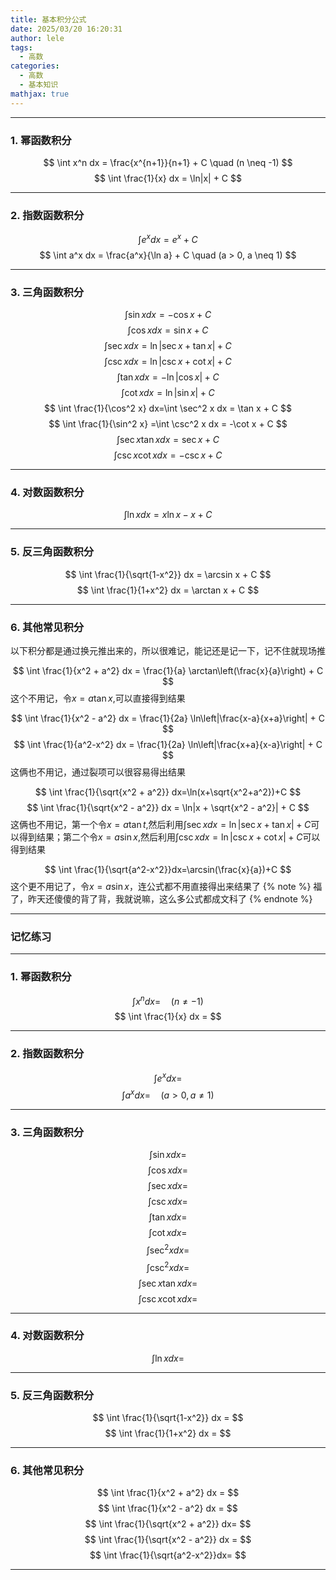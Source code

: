 ```yaml
---
title: 基本积分公式
date: 2025/03/20 16:20:31
author: lele
tags:
  - 高数
categories:
  - 高数
  - 基本知识
mathjax: true
---
```

---

### **1. 幂函数积分**
$$
\int x^n dx = \frac{x^{n+1}}{n+1} + C \quad (n \neq -1)
$$
$$
\int \frac{1}{x} dx = \ln|x| + C
$$

---

### **2. 指数函数积分**
$$
\int e^x dx = e^x + C
$$
$$
\int a^x dx = \frac{a^x}{\ln a} + C \quad (a > 0, a \neq 1)
$$

---

### **3. 三角函数积分**
$$
\int \sin x dx = -\cos x + C
$$
$$
\int \cos x dx = \sin x + C
$$
$$
\int \sec x dx= \ln|\sec x+ \tan x|+C
$$
$$
\int \csc x dx= \ln|\csc x+ \cot x|+C
$$
$$
\int \tan x dx = -\ln|\cos x| + C
$$
$$
\int \cot x dx = \ln|\sin x| + C
$$
$$
\int \frac{1}{\cos^2 x} dx=\int \sec^2 x dx = \tan x + C
$$
$$
\int \frac{1}{\sin^2 x} =\int \csc^2 x dx = -\cot x + C
$$
$$
\int \sec x \tan x dx = \sec x + C
$$
$$
\int \csc x \cot x dx = -\csc x + C
$$

---

### **4. 对数函数积分**
$$
\int \ln x dx = x \ln x - x + C
$$

---

### **5. 反三角函数积分**
$$
\int \frac{1}{\sqrt{1-x^2}} dx = \arcsin x + C
$$
$$
\int \frac{1}{1+x^2} dx = \arctan x + C
$$

---

### **6. 其他常见积分**
以下积分都是通过换元推出来的，所以很难记，能记还是记一下，记不住就现场推


$$
\int \frac{1}{x^2 + a^2} dx = \frac{1}{a} \arctan\left(\frac{x}{a}\right) + C
$$
这个不用记，令$x=a\tan x$,可以直接得到结果


$$
\int \frac{1}{x^2 - a^2} dx = \frac{1}{2a} \ln\left|\frac{x-a}{x+a}\right| + C
$$
$$
\int \frac{1}{a^2-x^2} dx = \frac{1}{2a} \ln\left|\frac{x+a}{x-a}\right| + C
$$
这俩也不用记，通过裂项可以很容易得出结果


$$
\int \frac{1}{\sqrt{x^2 + a^2}} dx=\ln(x+\sqrt{x^2+a^2})+C
$$
$$
\int \frac{1}{\sqrt{x^2 - a^2}} dx = \ln|x + \sqrt{x^2 - a^2}| + C
$$
这俩也不用记，第一个令$x=a\tan t$,然后利用$\int \sec x dx= \ln|\sec x+ \tan x|+C$可以得到结果；第二个令$x=a \sin x$,然后利用$\int \csc x dx= \ln|\csc x+ \cot x|+C$可以得到结果


$$
\int \frac{1}{\sqrt{a^2-x^2}}dx=\arcsin(\frac{x}{a})+C
$$
这个更不用记了，令$x=a \sin x$，连公式都不用直接得出来结果了
{% note %}
福了，昨天还傻傻的背了背，我就说嘛，这么多公式都成文科了
{% endnote %}

---
### 记忆练习


---

### **1. 幂函数积分**
$$
\int x^n dx = \quad (n \neq -1)
$$
$$
\int \frac{1}{x} dx = 
$$

---

### **2. 指数函数积分**
$$
\int e^x dx = 
$$
$$
\int a^x dx = \quad (a > 0, a \neq 1)
$$

---

### **3. 三角函数积分**
$$
\int \sin x dx = 
$$
$$
\int \cos x dx = 
$$
$$
\int \sec x dx= 
$$
$$
\int \csc x dx=
$$
$$
\int \tan x dx = 
$$
$$
\int \cot x dx = 
$$
$$
\int \sec^2 x dx = 
$$
$$
\int \csc^2 x dx = 
$$
$$
\int \sec x \tan x dx = 
$$
$$
\int \csc x \cot x dx = 
$$

---

### **4. 对数函数积分**
$$
\int \ln x dx = 
$$

---

### **5. 反三角函数积分**
$$
\int \frac{1}{\sqrt{1-x^2}} dx = 
$$
$$
\int \frac{1}{1+x^2} dx = 
$$

---

### **6. 其他常见积分**
$$
\int \frac{1}{x^2 + a^2} dx = 
$$
$$
\int \frac{1}{x^2 - a^2} dx = 
$$
$$
\int \frac{1}{\sqrt{x^2 + a^2}} dx=
$$
$$
\int \frac{1}{\sqrt{x^2 - a^2}} dx = 
$$
$$
\int \frac{1}{\sqrt{a^2-x^2}}dx=
$$

---
